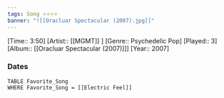 ```yaml
---
tags: Song ⭐⭐⭐⭐ 
banner: "![[Oracluar Spectacular (2007).jpg]]"
---
```

[Time:: 3:50]
[Artist:: [[MGMT]] ]
[Genre:: Psychedelic Pop]
[Played:: 3]
[Album:: [[Oracluar Spectacular (2007)]]]
[Year:: 2007]
### Dates
````dataview
TABLE Favorite_Song
WHERE Favorite_Song = [[Electric Feel]]
````